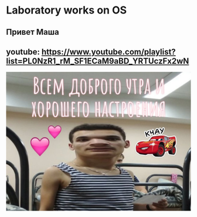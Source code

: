 # Laboratory works on OS

## Привет Маша

## youtube: https://www.youtube.com/playlist?list=PL0NzR1_rM_SF1ECaM9aBD_YRTUczFx2wN

![readme](lab03/report03/image03/readme.jpg)

